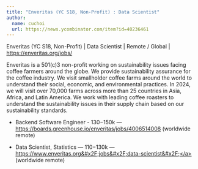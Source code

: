```yaml
---
title: "Enveritas (YC S18, Non-Profit) : Data Scientist"
author:
  name: cuchoi
  url: https://news.ycombinator.com/item?id=40236461
---
```

Enveritas (YC S18, Non-Profit) | Data Scientist | Remote &#x2F; Global | <a href="https:&#x2F;&#x2F;enveritas.org&#x2F;jobs&#x2F;" rel="nofollow">https:&#x2F;&#x2F;enveritas.org&#x2F;jobs&#x2F;</a>

Enveritas is a 501(c)3 non-profit working on sustainability issues facing coffee farmers around the globe. We provide sustainability assurance for the coffee industry. We visit smallholder coffee farms around the world to understand their social, economic, and environmental practices. In 2024, we will visit over 70,000 farms across more than 25 countries in Asia, Africa, and Latin America. We work with leading coffee roasters to understand the sustainability issues in their supply chain based on our sustainability standards.

* Backend Software Engineer - $130-$150k — <a href="https:&#x2F;&#x2F;boards.greenhouse.io&#x2F;enveritas&#x2F;jobs&#x2F;4006514008" rel="nofollow">https:&#x2F;&#x2F;boards.greenhouse.io&#x2F;enveritas&#x2F;jobs&#x2F;4006514008</a> (worldwide remote)

* Data Scientist, Statistics — $110-$130k — <a href="https:&#x2F;&#x2F;www.enveritas.org&#x2F;jobs&#x2F;data-scientist&#x2F;" rel="nofollow">https:&#x2F;&#x2F;www.enveritas.org&#x2F;jobs&#x2F;data-scientist&#x2F;</a> (worldwide remote)
